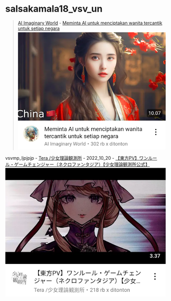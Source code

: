 # salsakamala18_vsv_un
> [AI Imaginary World]() - [Meminta AI untuk menciptakan wanita tercantik untuk setiap negara](https://youtu.be/CnN0H7_-FA8) <img src="media/CnN0H7_-FA8/Screenshot_2024-11-17-12-04-46-32.png">

vsvmp_ljpjpjp - [Tera /少女理論観測所](https://m.youtube.com/@glochannel) - 2022_10_20 - [【東方PV】ワンルール・ゲームチェンジャー（ネクロファンタジア）【少女理論観測所公式】](https://youtu.be/FkiLC9zWD1s) <img src="media/FkiLC9zWD1s/Screenshot_2024-11-17-12-23-59-89.png">


